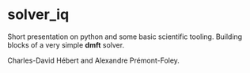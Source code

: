 # solver_iq

Short presentation on python and some basic scientific tooling.
Building blocks of a very simple **dmft** solver.

Charles-David Hébert and Alexandre Prémont-Foley.
